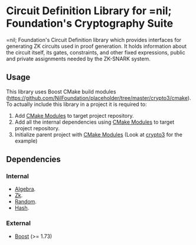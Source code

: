# Circuit Definition Library for =nil; Foundation's Cryptography Suite

=nil; Foundation's Circuit Definition library which provides interfaces for generating ZK circuits used in proof generation. It holds information about the circuit itself, its gates, constraints, and other fixed expressions, public and private assignments needed by the ZK-SNARK system.

## Usage

This library uses Boost CMake build modules (https://github.com/NilFoundation/placeholder/tree/master/crypto3/cmake).
To actually include this library in a project it is required to:

1. Add [CMake Modules](https://github.com/NilFoundation/placeholder/tree/master/crypto3/cmake) to target project repository.
2. Add all the internal dependencies using [CMake Modules](https://github.com/NilFoundation/placeholder/tree/master/crypto3/cmake) to target project repository.
3. Initialize parent project with [CMake Modules](https://github.com/NilFoundation/placeholder/tree/master/crypto3/cmake) (Look at [crypto3](https://github.com/NilFoundation/placeholder/tree/master/crypto3) for the example)

## Dependencies

### Internal

* [Algebra](https://github.com/NilFoundation/placeholder/tree/master/crypto3/libs/algebra).
* [Zk](https://github.com/NilFoundation/placeholder/tree/master/crypto3/libs/zk).
* [Random](https://github.com/NilFoundation/placeholder/tree/master/crypto3/libs/random).
* [Hash](https://github.com/NilFoundation/placeholder/tree/master/crypto3/libs/hash).

### External
* [Boost](https://boost.org) (>= 1.73)
